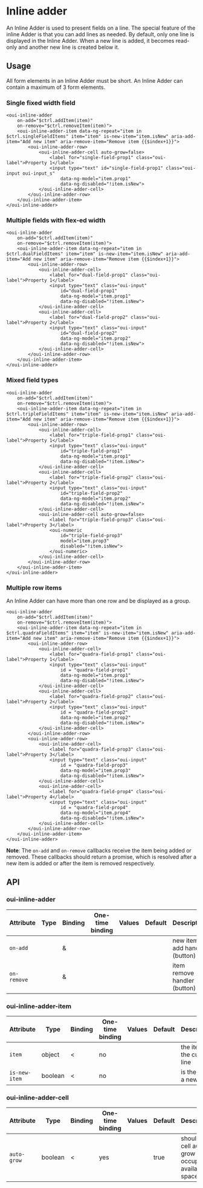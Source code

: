 # Inline adder

<component-status cx-design="complete" ux="complete"></component-status>

An Inline Adder is used to present fields on a line. The special feature of the inline Adder is that you can add lines as needed. By default, only one line is displayed in the Inline Adder. When a new line is added, it becomes read-only and another new line is created below it.

## Usage

All form elements in an Inline Adder must be short. An Inline Adder can contain a maximum of 3 form elements.

### Single fixed width field

```html:preview
<oui-inline-adder
    on-add="$ctrl.addItem(item)"
    on-remove="$ctrl.removeItem(item)">
    <oui-inline-adder-item data-ng-repeat="item in $ctrl.singleFieldItems" item="item" is-new-item="item.isNew" aria-add-item="Add new item" aria-remove-item="Remove item {{$index+1}}">
        <oui-inline-adder-row>
            <oui-inline-adder-cell auto-grow=false>
                <label for="single-field-prop1" class="oui-label">Property 1</label>
                <input type="text" id="single-field-prop1" class="oui-input oui-input_s"
                    data-ng-model="item.prop1"
                    data-ng-disabled="!item.isNew">
            </oui-inline-adder-cell>
        </oui-inline-adder-row>
    </oui-inline-adder-item>
</oui-inline-adder>
```

### Multiple fields with flex-ed width

```html:preview
<oui-inline-adder
    on-add="$ctrl.addItem(item)"
    on-remove="$ctrl.removeItem(item)">
    <oui-inline-adder-item data-ng-repeat="item in $ctrl.dualFieldItems" item="item" is-new-item="item.isNew" aria-add-item="Add new item" aria-remove-item="Remove item {{$index+1}}">
        <oui-inline-adder-row>
            <oui-inline-adder-cell>
                <label for="dual-field-prop1" class="oui-label">Property 1</label>
                <input type="text" class="oui-input"
                    id="dual-field-prop1"
                    data-ng-model="item.prop1"
                    data-ng-disabled="!item.isNew">
            </oui-inline-adder-cell>
            <oui-inline-adder-cell>
                <label for="dual-field-prop2" class="oui-label">Property 2</label>
                <input type="text" class="oui-input"
                    id="dual-field-prop2"
                    data-ng-model="item.prop2"
                    data-ng-disabled="!item.isNew">
            </oui-inline-adder-cell>
        </oui-inline-adder-row>
    </oui-inline-adder-item>
</oui-inline-adder>
```

### Mixed field types

```html:preview
<oui-inline-adder
    on-add="$ctrl.addItem(item)"
    on-remove="$ctrl.removeItem(item)">
    <oui-inline-adder-item data-ng-repeat="item in $ctrl.tripleFieldItems" item="item" is-new-item="item.isNew" aria-add-item="Add new item" aria-remove-item="Remove item {{$index+1}}">
        <oui-inline-adder-row>
            <oui-inline-adder-cell>
                <label for="triple-field-prop1" class="oui-label">Property 1</label>
                <input type="text" class="oui-input"
                    id="triple-field-prop1"
                    data-ng-model="item.prop1"
                    data-ng-disabled="!item.isNew">
            </oui-inline-adder-cell>
            <oui-inline-adder-cell>
                <label for="triple-field-prop2" class="oui-label">Property 2</label>
                <input type="text" class="oui-input"
                    id="triple-field-prop2"
                    data-ng-model="item.prop2"
                    data-ng-disabled="!item.isNew">
            </oui-inline-adder-cell>
            <oui-inline-adder-cell auto-grow=false>
                <label for="triple-field-prop3" class="oui-label">Property 3</label>
                <oui-numeric
                    id="triple-field-prop3"
                    model="item.prop3"
                    disabled="!item.isNew">
                </oui-numeric>
            </oui-inline-adder-cell>
        </oui-inline-adder-row>
    </oui-inline-adder-item>
</oui-inline-adder>
```

### Multiple row items

An Inline Adder can have more than one row and be displayed as a group.

```html:preview
<oui-inline-adder
    on-add="$ctrl.addItem(item)"
    on-remove="$ctrl.removeItem(item)">
    <oui-inline-adder-item data-ng-repeat="item in $ctrl.quadraFieldItems" item="item" is-new-item="item.isNew" aria-add-item="Add new item" aria-remove-item="Remove item {{$index+1}}">
        <oui-inline-adder-row>
            <oui-inline-adder-cell>
                <label for="quadra-field-prop1" class="oui-label">Property 1</label>
                <input type="text" class="oui-input"
                    id = "quadra-field-prop1"
                    data-ng-model="item.prop1"
                    data-ng-disabled="!item.isNew">
            </oui-inline-adder-cell>
            <oui-inline-adder-cell>
                <label for="quadra-field-prop2" class="oui-label">Property 2</label>
                <input type="text" class="oui-input"
                    id = "quadra-field-prop2"
                    data-ng-model="item.prop2"
                    data-ng-disabled="!item.isNew">
            </oui-inline-adder-cell>
        </oui-inline-adder-row>
        <oui-inline-adder-row>
            <oui-inline-adder-cell>
                <label for="quadra-field-prop3" class="oui-label">Property 3</label>
                <input type="text" class="oui-input"
                    id = "quadra-field-prop3"
                    data-ng-model="item.prop3"
                    data-ng-disabled="!item.isNew">
            </oui-inline-adder-cell>
            <oui-inline-adder-cell>
                <label for="quadra-field-prop4" class="oui-label">Property 4</label>
                <input type="text" class="oui-input"
                    id = "quadra-field-prop4"
                    data-ng-model="item.prop4"
                    data-ng-disabled="!item.isNew">
            </oui-inline-adder-cell>
        </oui-inline-adder-row>
    </oui-inline-adder-item>
</oui-inline-adder>
```

**Note**: The `on-add` and `on-remove` callbacks receive the item being added or removed. These callbacks should return a promise, which is resolved after a new item is added or after the item is removed respectively.

## API

### oui-inline-adder

| Attribute         | Type            | Binding | One-time binding | Values                    | Default             | Description                        |
| ----              | ----            | ----    | ----             | ----                      | ----                | ----                               |
| `on-add`          |                 | &       |                  |                           |                     | new item add handler (button)      |
| `on-remove`       |                 | &       |                  |                           |                     | item remove handler (button)       |

### oui-inline-adder-item

| Attribute         | Type            | Binding | One-time binding | Values                    | Default             | Description                        |
| ----              | ----            | ----    | ----             | ----                      | ----                | ----                               |
| `item`            | object          | <       | no               |                           |                     | the item for the current line      |
| `is-new-item`     | boolean         | <       | no               |                           |                     | is the item a new one              |

### oui-inline-adder-cell

| Attribute         | Type            | Binding | One-time binding | Values                    | Default             | Description                        |
| ----              | ----            | ----    | ----             | ----                      | ----                | ----                               |
| `auto-grow`       | boolean         | <       | yes               |                          | true                | should the cell auto-grow to occupy available space |
